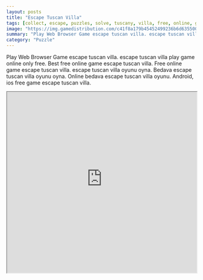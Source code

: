 ```yaml
---
layout: posts
title: "Escape Tuscan Villa"
tags: [collect, escape, puzzles, solve, tuscany, villa, free, online, games, oyna, game, free, games, play, play, games]
image: "https://img.gamedistribution.com/c41f8a179b45452499236b6d635500be.jpg"
summary: "Play Web Browser Game escape tuscan villa. escape tuscan villa play game online only free. Best free online game escape tuscan villa. Free online game escape tuscan villa. escape tuscan villa oyunu oyna. Bedava escape tuscan villa oyunu oyna. Online bedava escape tuscan villa oyunu. Android, ios free game escape tuscan villa."
category: "Puzzle"
---
```


Play Web Browser Game escape tuscan villa. escape tuscan villa play game online only free. Best free online game escape tuscan villa. Free online game escape tuscan villa. escape tuscan villa oyunu oyna. Bedava escape tuscan villa oyunu oyna. Online bedava escape tuscan villa oyunu. Android, ios free game escape tuscan villa.

<iframe width="100%" height="480px;" src="https://flash.gamedistribution.com?game=c41f8a179b45452499236b6d635500be"></iframe>